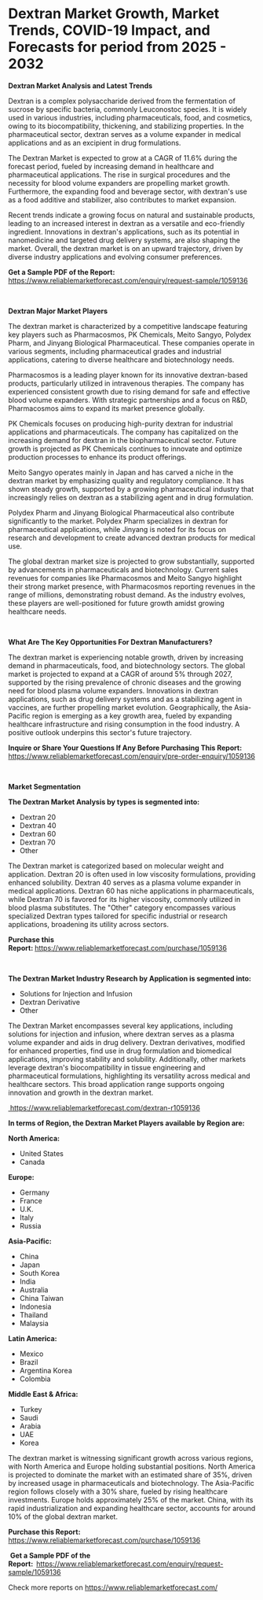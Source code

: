 <p><h1>Dextran Market Growth, Market Trends, COVID-19 Impact, and Forecasts for period from 2025 - 2032</h1></p><p><strong>Dextran Market Analysis and Latest Trends</strong></p>
<p><p>Dextran is a complex polysaccharide derived from the fermentation of sucrose by specific bacteria, commonly Leuconostoc species. It is widely used in various industries, including pharmaceuticals, food, and cosmetics, owing to its biocompatibility, thickening, and stabilizing properties. In the pharmaceutical sector, dextran serves as a volume expander in medical applications and as an excipient in drug formulations.</p><p>The Dextran Market is expected to grow at a CAGR of 11.6% during the forecast period, fueled by increasing demand in healthcare and pharmaceutical applications. The rise in surgical procedures and the necessity for blood volume expanders are propelling market growth. Furthermore, the expanding food and beverage sector, with dextran's use as a food additive and stabilizer, also contributes to market expansion.</p><p>Recent trends indicate a growing focus on natural and sustainable products, leading to an increased interest in dextran as a versatile and eco-friendly ingredient. Innovations in dextran's applications, such as its potential in nanomedicine and targeted drug delivery systems, are also shaping the market. Overall, the dextran market is on an upward trajectory, driven by diverse industry applications and evolving consumer preferences.</p></p>
<p><strong>Get a Sample PDF of the Report:&nbsp;</strong> <a href="https://www.reliablemarketforecast.com/enquiry/request-sample/1059136?utm_campaign=2929&utm_medium=2&utm_source=Github&utm_content=ia&utm_term=31032025&utm_id=dextran">https://www.reliablemarketforecast.com/enquiry/request-sample/1059136</a></p>
<p>&nbsp;</p>
<p><strong>Dextran Major Market Players</strong></p>
<p><p>The dextran market is characterized by a competitive landscape featuring key players such as Pharmacosmos, PK Chemicals, Meito Sangyo, Polydex Pharm, and Jinyang Biological Pharmaceutical. These companies operate in various segments, including pharmaceutical grades and industrial applications, catering to diverse healthcare and biotechnology needs.</p><p>Pharmacosmos is a leading player known for its innovative dextran-based products, particularly utilized in intravenous therapies. The company has experienced consistent growth due to rising demand for safe and effective blood volume expanders. With strategic partnerships and a focus on R&D, Pharmacosmos aims to expand its market presence globally.</p><p>PK Chemicals focuses on producing high-purity dextran for industrial applications and pharmaceuticals. The company has capitalized on the increasing demand for dextran in the biopharmaceutical sector. Future growth is projected as PK Chemicals continues to innovate and optimize production processes to enhance its product offerings.</p><p>Meito Sangyo operates mainly in Japan and has carved a niche in the dextran market by emphasizing quality and regulatory compliance. It has shown steady growth, supported by a growing pharmaceutical industry that increasingly relies on dextran as a stabilizing agent and in drug formulation.</p><p>Polydex Pharm and Jinyang Biological Pharmaceutical also contribute significantly to the market. Polydex Pharm specializes in dextran for pharmaceutical applications, while Jinyang is noted for its focus on research and development to create advanced dextran products for medical use.</p><p>The global dextran market size is projected to grow substantially, supported by advancements in pharmaceuticals and biotechnology. Current sales revenues for companies like Pharmacosmos and Meito Sangyo highlight their strong market presence, with Pharmacosmos reporting revenues in the range of millions, demonstrating robust demand. As the industry evolves, these players are well-positioned for future growth amidst growing healthcare needs.</p></p>
<p>&nbsp;</p>
<p><strong>What Are The Key Opportunities For Dextran Manufacturers?</strong></p>
<p><p>The dextran market is experiencing notable growth, driven by increasing demand in pharmaceuticals, food, and biotechnology sectors. The global market is projected to expand at a CAGR of around 5% through 2027, supported by the rising prevalence of chronic diseases and the growing need for blood plasma volume expanders. Innovations in dextran applications, such as drug delivery systems and as a stabilizing agent in vaccines, are further propelling market evolution. Geographically, the Asia-Pacific region is emerging as a key growth area, fueled by expanding healthcare infrastructure and rising consumption in the food industry. A positive outlook underpins this sector's future trajectory.</p></p>
<p><strong>Inquire or Share Your Questions If Any Before Purchasing This Report:</strong> <a href="https://www.reliablemarketforecast.com/enquiry/pre-order-enquiry/1059136?utm_campaign=2929&utm_medium=2&utm_source=Github&utm_content=ia&utm_term=31032025&utm_id=dextran">https://www.reliablemarketforecast.com/enquiry/pre-order-enquiry/1059136</a></p>
<p>&nbsp;</p>
<p><strong>Market Segmentation</strong></p>
<p><strong>The Dextran Market Analysis by types is segmented into:</strong></p>
<p><ul><li>Dextran 20</li><li>Dextran 40</li><li>Dextran 60</li><li>Dextran 70</li><li>Other</li></ul></p>
<p><p>The Dextran market is categorized based on molecular weight and application. Dextran 20 is often used in low viscosity formulations, providing enhanced solubility. Dextran 40 serves as a plasma volume expander in medical applications. Dextran 60 has niche applications in pharmaceuticals, while Dextran 70 is favored for its higher viscosity, commonly utilized in blood plasma substitutes. The "Other" category encompasses various specialized Dextran types tailored for specific industrial or research applications, broadening its utility across sectors.</p></p>
<p><strong>Purchase this Report:&nbsp;</strong><a href="https://www.reliablemarketforecast.com/purchase/1059136?utm_campaign=2929&utm_medium=2&utm_source=Github&utm_content=ia&utm_term=31032025&utm_id=dextran">https://www.reliablemarketforecast.com/purchase/1059136</a></p>
<p>&nbsp;</p>
<p><strong>The Dextran Market Industry Research by Application is segmented into:</strong></p>
<p><ul><li>Solutions for Injection and Infusion</li><li>Dextran Derivative</li><li>Other</li></ul></p>
<p><p>The Dextran Market encompasses several key applications, including solutions for injection and infusion, where dextran serves as a plasma volume expander and aids in drug delivery. Dextran derivatives, modified for enhanced properties, find use in drug formulation and biomedical applications, improving stability and solubility. Additionally, other markets leverage dextran's biocompatibility in tissue engineering and pharmaceutical formulations, highlighting its versatility across medical and healthcare sectors. This broad application range supports ongoing innovation and growth in the dextran market.</p></p>
<p><a href="https://www.reliablemarketforecast.com/dextran-r1059136?utm_campaign=2929&utm_medium=2&utm_source=Github&utm_content=ia&utm_term=31032025&utm_id=dextran">&nbsp;https://www.reliablemarketforecast.com/dextran-r1059136</a></p>
<p><strong>In terms of Region, the Dextran Market Players available by Region are:</strong></p>
<p>
    <p> <strong> North America: </strong>
        <ul>
            <li>United States</li>
            <li>Canada</li>
        </ul>
        </p> 
    <p> <strong> Europe: </strong>
        <ul>
            <li>Germany</li>
            <li>France</li>
            <li>U.K.</li>
            <li>Italy</li>
            <li>Russia</li>
        </ul>
        </p> 
    <p> <strong> Asia-Pacific: </strong>
        <ul>
            <li>China</li>
            <li>Japan</li>
            <li>South Korea</li>
            <li>India</li>
            <li>Australia</li>
            <li>China Taiwan</li>
            <li>Indonesia</li>
            <li>Thailand</li>
            <li>Malaysia</li>
        </ul>
        </p> 
    <p> <strong> Latin America: </strong>
        <ul>
            <li>Mexico</li>
            <li>Brazil</li>
            <li>Argentina Korea</li>
            <li>Colombia</li>
        </ul>
        </p> 
    <p> <strong> Middle East & Africa: </strong>
        <ul>
            <li>Turkey</li>
            <li>Saudi</li>
            <li>Arabia</li>
            <li>UAE</li>
            <li>Korea</li>
        </ul>
    </p>
    </p>
<p><p>The dextran market is witnessing significant growth across various regions, with North America and Europe holding substantial positions. North America is projected to dominate the market with an estimated share of 35%, driven by increased usage in pharmaceuticals and biotechnology. The Asia-Pacific region follows closely with a 30% share, fueled by rising healthcare investments. Europe holds approximately 25% of the market. China, with its rapid industrialization and expanding healthcare sector, accounts for around 10% of the global dextran market.</p></p>
<p><strong>Purchase this Report: </strong><a href="https://www.reliablemarketforecast.com/purchase/1059136?utm_campaign=2929&utm_medium=2&utm_source=Github&utm_content=ia&utm_term=31032025&utm_id=dextran">https://www.reliablemarketforecast.com/purchase/1059136</a></p>
<p>&nbsp;<strong>Get a Sample PDF of the Report:&nbsp;&nbsp;</strong><a href="https://www.reliablemarketforecast.com/enquiry/request-sample/1059136?utm_campaign=2929&utm_medium=2&utm_source=Github&utm_content=ia&utm_term=31032025&utm_id=dextran">https://www.reliablemarketforecast.com/enquiry/request-sample/1059136</a></p>
<p><strong></strong></p>
<p>Check more reports on <a href="https://www.reliablemarketforecast.com/?utm_campaign=2929&utm_medium=2&utm_source=Github&utm_content=ia&utm_term=31032025&utm_id=dextran">https://www.reliablemarketforecast.com/</a></p>